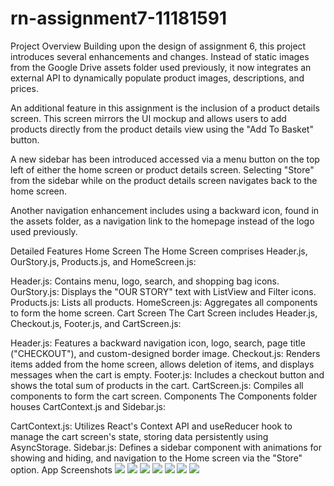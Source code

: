 # rn-assignment7-11181591
Project Overview
Building upon the design of assignment 6, this project introduces several enhancements and changes. Instead of static images from the Google Drive assets folder used previously, it now integrates an external API to dynamically populate product images, descriptions, and prices.

An additional feature in this assignment is the inclusion of a product details screen. This screen mirrors the UI mockup and allows users to add products directly from the product details view using the "Add To Basket" button.

A new sidebar has been introduced accessed via a menu button on the top left of either the home screen or product details screen. Selecting "Store" from the sidebar while on the product details screen navigates back to the home screen.

Another navigation enhancement includes using a backward icon, found in the assets folder, as a navigation link to the homepage instead of the logo used previously.

Detailed Features
Home Screen
The Home Screen comprises Header.js, OurStory.js, Products.js, and HomeScreen.js:

Header.js: Contains menu, logo, search, and shopping bag icons.
OurStory.js: Displays the "OUR STORY" text with ListView and Filter icons.
Products.js: Lists all products.
HomeScreen.js: Aggregates all components to form the home screen.
Cart Screen
The Cart Screen includes Header.js, Checkout.js, Footer.js, and CartScreen.js:

Header.js: Features a backward navigation icon, logo, search, page title ("CHECKOUT"), and custom-designed border image.
Checkout.js: Renders items added from the home screen, allows deletion of items, and displays messages when the cart is empty.
Footer.js: Includes a checkout button and shows the total sum of products in the cart.
CartScreen.js: Compiles all components to form the cart screen.
Components
The Components folder houses CartContext.js and Sidebar.js:

CartContext.js: Utilizes React's Context API and useReducer hook to manage the cart screen's state, storing data persistently using AsyncStorage.
Sidebar.js: Defines a sidebar component with animations for showing and hiding, and navigation to the Home screen via the "Store" option.
App Screenshots
![](<Assignment7/WhatsApp Image 2024-07-12 at 21.58.12 (1).jpeg>)
![](<Assignment7/WhatsApp Image 2024-07-12 at 21.58.12 (2).jpeg>)
![](<Assignment7/WhatsApp Image 2024-07-12 at 21.58.12 (3).jpeg>)
![](<Assignment7/WhatsApp Image 2024-07-12 at 21.58.12 (4).jpeg>)
![](<Assignment7/WhatsApp Image 2024-07-12 at 21.58.12 (5).jpeg>)
![](<Assignment7/WhatsApp Image 2024-07-12 at 21.58.12 (6).jpeg>)
![](<Assignment7/WhatsApp Image 2024-07-12 at 21.58.12.jpeg>)